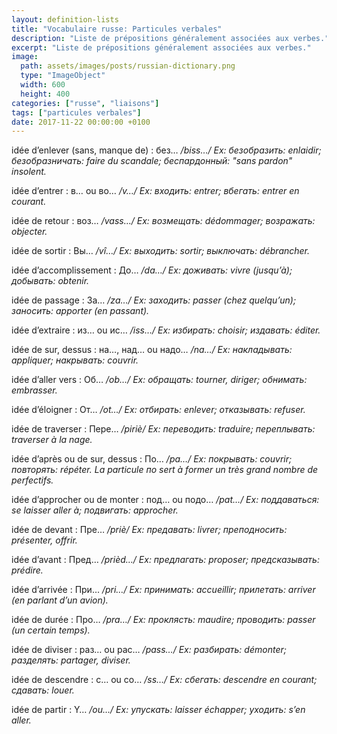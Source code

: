 ```yaml
---
layout: definition-lists
title: "Vocabulaire russe: Particules verbales"
description: "Liste de prépositions généralement associées aux verbes."
excerpt: "Liste de prépositions généralement associées aux verbes."
image:
  path: assets/images/posts/russian-dictionary.png
  type: "ImageObject"
  width: 600
  height: 400
categories: ["russe", "liaisons"]
tags: ["particules verbales"]
date: 2017-11-22 00:00:00 +0100
---
```


idée d’enlever (sans, manque de)
: без…
*/biss…/ Ex: безобразить: enlaidir; безобразничать: faire du scandale; беспардонный: "sans pardon" insolent.*

idée d’entrer
: в… ou во…
*/v…/ Ex: входить: entrer; вбегать: entrer en courant.*

idée de retour
: воз…
*/vass…/ Ex: возмещать: dédommager; возражать: objecter.*

idée de sortir
: Вы…
*/vî…/ Ex: выходить: sortir; выключать: débrancher.*

idée d’accomplissement
: До…
*/da…/ Ex: доживать: vivre (jusqu’à); добывать: obtenir.*

idée de passage
: За…
*/za…/ Ex: заходить: passer (chez quelqu’un); заносить: apporter (en passant).*

idée d’extraire
: из… ou ис…
*/iss…/ Ex: избирать: choisir; издавать: éditer.*

idée de sur, dessus
: на…, над… ou надо…
*/na…/ Ex: накладывать: appliquer; накрывать: couvrir.*

idée d’aller vers
: Об…
*/ob…/ Ex: обращать: tourner, diriger; обнимать: embrasser.*

idée d’éloigner
: От…
*/ot…/ Ex: отбирать: enlever; отказывать: refuser.*

idée de traverser
: Пере…
*/piriè/ Ex: переводить: traduire; переплывать: traverser à la nage.*

idée d’après ou de sur, dessus
: По…
*/pa…/ Ex: покрывать: couvrir; повторять: répéter. La particule по sert à former un très grand nombre de perfectifs.*

idée d’approcher ou de monter
: под… ou подо…
*/pat…/ Ex: поддаваться: se laisser aller à; подвигать: approcher.*

idée de devant
: Пре…
*/priè/ Ex: предавать: livrer; преподносить: présenter, offrir.*

idée d’avant
: Пред…
*/prièd…/ Ex: предлагать: proposer; предсказывать: prédire.*

idée d’arrivée
: При…
*/pri…/ Ex: принимать: accueillir; прилетать: arriver (en parlant d’un avion).*

idée de durée
: Про…
*/pra…/ Ex: проклясть: maudire; проводить: passer (un certain temps).*

idée de diviser
: раз… ou раc…
*/pass…/ Ex: разбирать: démonter; разделять: partager, diviser.*

idée de descendre
: c… ou cо…
*/ss…/ Ex: сбегать: descendre en courant; сдавать: louer.*

idée de partir
: Y…
*/ou…/ Ex: упускать: laisser échapper; уходить: s’en aller.*
